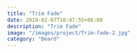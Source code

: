 ```yaml
---
title: "Trim Fade"
date: 2019-02-07T10:47:55+06:00
description: "Trim Fade"
image: "/images/project/Trim-fade-2.jpg"
category: "Beard"
---
```

